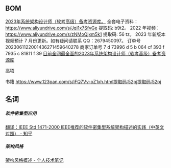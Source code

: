 ## BOM
[2023年系统架构设计师（软考高级）备考资源库。](https://github.com/xxlllq/system_architect)
全套电子资料： https://www.aliyundrive.com/s/Jqi1x7SfvGe 提取码: b9t2。 2022 年视频： https://www.aliyundrive.com/s/zNMoQjxm5k1 提取码: 56 tz。 2023 年新版本视频预计 7 月份更新。如有疑问请联系 QQ：2679450097。
订单号
2023061122001436271459640278
商家订单号
7 d 73996 d 5 b 064 cf 393 f 7935 c 81811 f 39
[目前全网最全面的2023年系统架构设计师（软考高级）备考资源库](https://github.com/xiaomabenten/system_architect)

[高项](https://pan.quark.cn/s/670f8f9d6bd5#/list/share/117d7e8d4c3349cfb80b37339d93b284)

书籍
https://www.123pan.com/s/iFQ7Vv-oZ1xh.html提取码:52pj提取码:52pj

## 名词
##### 软件密集型应用
[翻译：IEEE Std 1471-2000 IEEE推荐的软件密集型系统架构描述的实践（中英文对照） - 知乎](https://zhuanlan.zhihu.com/p/580172909)







##### 架构风格
 [架构风格概述 - 个人技术笔记](https://aihailan.com/archives/3788)
 